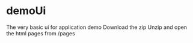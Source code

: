 # demoUi
The very basic ui for application demo
Download the zip 
Unzip and open the html pages from /pages
